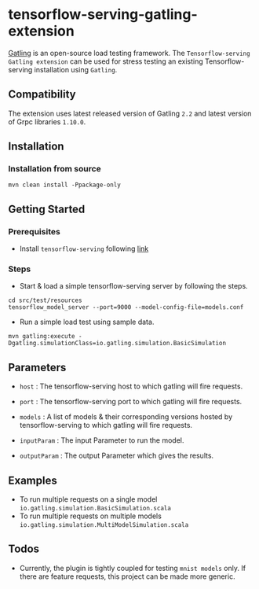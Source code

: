 tensorflow-serving-gatling-extension
====================================

[Gatling](http://gatling.io/#/) is an open-source load testing framework. The `Tensorflow-serving Gatling extension` can be used for stress testing an existing Tensorflow-serving installation using `Gatling`.

## Compatibility

The extension uses latest released version of Gatling `2.2` and latest version of Grpc libraries `1.10.0`.

## Installation

### Installation from source

```
mvn clean install -Ppackage-only
```

## Getting Started

### Prerequisites

- Install `tensorflow-serving` following [link](https://www.tensorflow.org/serving/setup)

### Steps

- Start & load a simple tensorflow-serving server by following the steps.

```
cd src/test/resources
tensorflow_model_server --port=9000 --model-config-file=models.conf
```

- Run a simple load test using sample data.

```
mvn gatling:execute -Dgatling.simulationClass=io.gatling.simulation.BasicSimulation
```

## Parameters

- `host` : The tensorflow-serving host to which gatling will fire requests.

- `port` : The tensorflow-serving port to which gatling will fire requests.

- `models` : A list of models & their corresponding versions hosted by tensorflow-serving to which gatling will fire requests.

- `inputParam` : The input Parameter to run the model.

- `outputParam` : The output Parameter which gives the results.

## Examples

- To run multiple requests on a single model `io.gatling.simulation.BasicSimulation.scala`
- To run multiple requests on multiple models `io.gatling.simulation.MultiModelSimulation.scala`

## Todos

- Currently, the plugin is tightly coupled for testing `mnist models` only. If there are feature requests, this project can be made
more generic.
